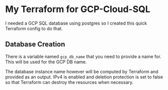 # My Terraform for GCP-Cloud-SQL

I needed a GCP SQL database using postgres so I created this quick Terraform config to do that.


## Database Creation

There is a variable named `gcp_db_name` that you need to provide a name for. This will be used for the GCP DB name.

The database instance name however will be computed by Terraform and provided as an output. IPv4 is enabled and deletion protection is set to false so that Terraform can destroy the resources when necessary.